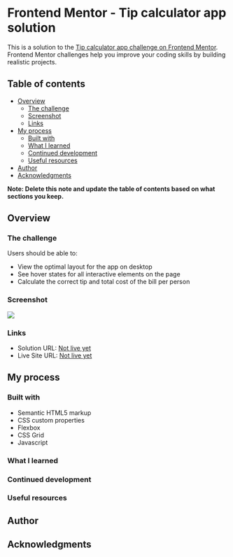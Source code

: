 # Frontend Mentor - Tip calculator app solution

This is a solution to the [Tip calculator app challenge on Frontend Mentor](https://www.frontendmentor.io/challenges/tip-calculator-app-ugJNGbJUX). Frontend Mentor challenges help you improve your coding skills by building realistic projects.

## Table of contents

- [Overview](#overview)
  - [The challenge](#the-challenge)
  - [Screenshot](#screenshot)
  - [Links](#links)
- [My process](#my-process)
  - [Built with](#built-with)
  - [What I learned](#what-i-learned)
  - [Continued development](#continued-development)
  - [Useful resources](#useful-resources)
- [Author](#author)
- [Acknowledgments](#acknowledgments)

**Note: Delete this note and update the table of contents based on what sections you keep.**

## Overview

### The challenge

Users should be able to:

- View the optimal layout for the app on desktop
- See hover states for all interactive elements on the page
- Calculate the correct tip and total cost of the bill per person

### Screenshot

![](./Assets/Screen%20Shot%202022-09-23%20at%206.36.55%20PM.png)

### Links

- Solution URL: [Not live yet]()
- Live Site URL: [Not live yet]()

## My process

### Built with

- Semantic HTML5 markup
- CSS custom properties
- Flexbox
- CSS Grid
- Javascript

### What I learned

### Continued development

### Useful resources

## Author

## Acknowledgments
